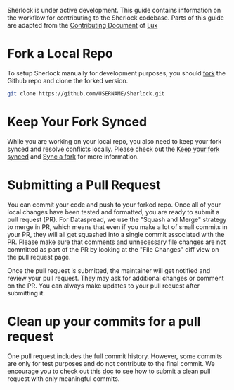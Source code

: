 Sherlock is under active development. 
This guide contains information on the workflow for contributing to the Sherlock codebase. 
Parts of this guide are adapted from the [Contributing Document](https://github.com/lux-org/lux/blob/master/CONTRIBUTING.md) 
of [Lux](https://github.com/lux-org/lux)

# Fork a Local Repo 

To setup Sherlock manually for development purposes, you should [fork](https://docs.github.com/en/github/getting-started-with-github/fork-a-repo) the Github repo and clone the forked version.

```bash
git clone https://github.com/USERNAME/Sherlock.git
```

# Keep Your Fork Synced

While you are working on your local repo, you also need to keep your fork synced and resolve conflicts locally. 
Please check out the [Keep your fork synced](https://docs.github.com/en/github/getting-started-with-github/fork-a-repo) 
and [Sync a fork](https://docs.github.com/en/github/collaborating-with-issues-and-pull-requests/syncing-a-fork) 
for more information.

# Submitting a Pull Request

You can commit your code and push to your forked repo. 
Once all of your local changes have been tested and formatted, 
you are ready to submit a pull request (PR). 
For Dataspread, we use the "Squash and Merge" strategy to merge in PR, 
which means that even if you make a lot of small commits in your PR, 
they will all get squashed into a single commit associated with the PR. 
Please make sure that comments and unnecessary file changes are not committed as part of the PR 
by looking at the "File Changes" diff view on the pull request page.
    
Once the pull request is submitted, the maintainer will get notified and review your pull request. 
They may ask for additional changes or comment on the PR. 
You can always make updates to your pull request after submitting it.

# Clean up your commits for a pull request
One pull request includes the full commit history. However, some commits are only for test purposes and do not contribute to the final commit. We encourage you to check out this [doc](https://christoph-rumpel.com/2015/05/clean-up-your-commits-for-a-pull-request) to see how to submit a clean pull request with only meaningful commits.
